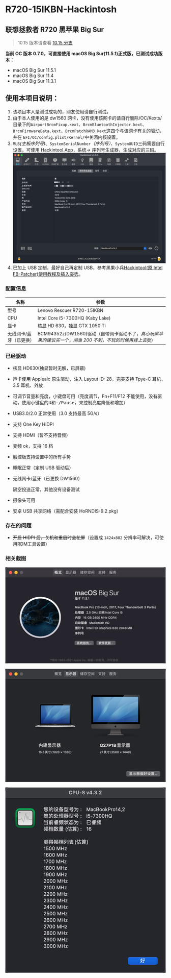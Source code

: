 # R720-15IKBN-Hackintosh

## 联想拯救者 R720 黑苹果 Big Sur

> 10.15 版本请查看 [10.15 分支](https://github.com/Jonny-china/R720-15IKBN-Hackintosh/tree/10.15)

**当前 OC 版本 0.7.0，可直接使用 macOS Big Sur(11.5.1)正式版，已测试成功版本：**

- macOS Big Sur 11.5.1
- macOS Big Sur 11.4
- macOS Big Sur 11.3.1

## 使用本项目说明：

1. 该项目本人是测试成功的，网友使用请自行测试。
2. 由于本人使用的是 dw1560 网卡，没有使用该网卡的请自行删除/OC/Kexts/目录下的`AirportBrcmFixup.kext`、`BrcmBluetoothInjector.kext`、`BrcmFirmwareData.kext`、`BrcmPatchRAM3.kext`这四个与该网卡有关的驱动，并在 `EFI/OC/config.plist/Kernel/`中关闭内核设置。
3. `MLB`_(主板序列号)_、`SystemSerialNumber`_（序列号）_、`SystemUUID`三码需要自行设置，可使用 Hackintool.App，系统-> 序列号生成器，生成对应的三码。<img src="/photo/2.png" style="zoom:50%;" />
4. 已加上 USB 定制，最好自己再定制 USB，参考黑果小兵[Hackintool(原 Intel FB-Patcher)使用教程及插入姿势](https://blog.daliansky.net/Intel-FB-Patcher-tutorial-and-insertion-pose.html#定制usb)。

### 配置信息

| 名称                    | 参数                                                                                                       |
| ----------------------- | ---------------------------------------------------------------------------------------------------------- |
| 型号                    | Lenovo Rescuer R720-15IKBN                                                                                 |
| CPU                     | Intel Core i5-7300HQ (Kaby Lake)                                                                           |
| 显卡                    | 核显 HD 630，独显 GTX 1050 Ti                                                                              |
| 无线网卡/蓝牙（已更换） | BCM94352z(DW1560)驱动（自带网卡驱动不了，*真心玩黑苹果的建议买一个，闲鱼 200 不到，不玩的时候再挂上去*卖） |

### 已经驱动

- 核显 HD630(独显暂时无解，已屏蔽)

- 声卡使用 Applealc 原生驱动，注入 Layout ID: 28，完美支持 Tpye-C 耳机、3.5 耳机、外放

- 可调节音量和亮度，小键盘可用（亮度调节，Fn+F11/F12 不能使用，没有驱动，使用小键盘的<kbd>4</kbd>和<kbd>-/Pause</kbd>，来控制亮度降低和增加）

- USB3.0/2.0 正常使用（3.0 支持最高 5G/s）

- 支持 One Key HIDPI

- 支持 HDMI（暂不支持音频）

- 变频 ok，支持 16 档

- 触控板支持设置中的所有手势

- 睡眠正常（定制 USB 驱动后）

- 无线网卡/蓝牙（已更换 DW1560）

  隔空投送正常，其他没有设备测试

- 摄像头可用

- 安卓 USB 共享网络（需配合安装 HoRNDIS-9.2.pkg）

### 存在的问题

- ~~开启 HIDPI 后，关机和重启时会花屏~~（设置成 `1424x802` 分辨率可解决，可使用RDM工具设置）

### 相关截图

![1.png](photo/1.png)

![4.jpeg](photo/4.jpg)

![3.jpeg](photo/3.jpg)
